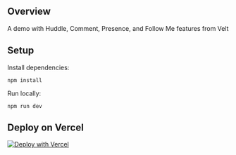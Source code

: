 ## Overview

A demo with Huddle, Comment, Presence, and Follow Me features from Velt

## Setup

Install dependencies:
```
npm install
```

Run locally:
```
npm run dev
```

## Deploy on Vercel

[![Deploy with Vercel](https://vercel.com/button)](https://vercel.com/new/clone?repository-url=https://github.com/Snippyly-Docs/velt-nextconf-demo)

